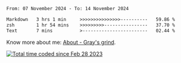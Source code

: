 <!--START_SECTION:waka-->

```txt
From: 07 November 2024 - To: 14 November 2024

Markdown   3 hrs 1 min     >>>>>>>>>>>>>>>----------   59.86 %
zsh        1 hr 54 mins    >>>>>>>>>----------------   37.70 %
Text       7 mins          >------------------------   02.44 %
```

<!--END_SECTION:waka-->

<!-- [![grayxu's github stats](https://github-readme-stats.vercel.app/api?username=grayxu&count_private=true&show_icons=true)](https://github.com/grayxu) -->

Know more about me: [About - Gray's grind](https://www.grayxu.cn/).
<p align="left">
  <a href="https://wakatime.com/@c69eb31e-43a1-463f-8968-c3449e386f57"><img src="https://wakatime.com/badge/user/c69eb31e-43a1-463f-8968-c3449e386f57.svg" title="Total time coded since Feb 28 2023" /></a>
</p>

